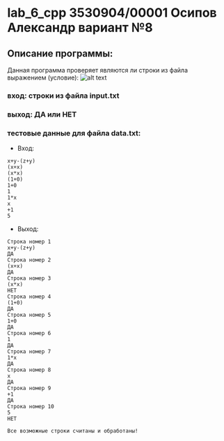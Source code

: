  # lab_6_cpp 3530904/00001 Осипов Александр вариант №8

## Описание программы:

Данная программа проверяет являются ли строки из файла выражением (условие):
![alt text](https://sun9-13.userapi.com/impg/F8N9uWtHJvd_mRGqPAlGZUQe9A9Z8XwYFAdgGA/5C-2fsziaA4.jpg?size=722x399&quality=96&proxy=1&sign=73dc978017892f8f9b6fedf080ae11af&type=album)

### вход: строки из файла input.txt
### выход: ДА или НЕТ
  
 ### тестовые данные для файла data.txt:
 * Вход:
 ```
x+y-(z+y)
(x+x)
(x*x)
(1+0)
1+0
1
1*x
x
+1
5
```
- Выход:
```
Строка номер 1
x+y-(z+y)
ДА
Строка номер 2
(x+x)
ДА
Строка номер 3
(x*x)
НЕТ
Строка номер 4
(1+0)
ДА
Строка номер 5
1+0
ДА
Строка номер 6
1
ДА
Строка номер 7
1*x
ДА
Строка номер 8
x
ДА
Строка номер 9
+1
ДА
Строка номер 10
5
НЕТ

Все возможные строки считаны и обработаны!
```
